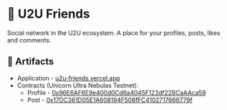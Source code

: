 # 👻 U2U Friends

Social network in the U2U ecosystem. A place for your profiles, posts, likes and comments.

## 🔗 Artifacts

- Application - [u2u-friends.vercel.app](https://u2u-friends.vercel.app/)
- Contracts (Unicorn Ultra Nebulas Testnet):
  - Profile - [0x96E6AF6E9e400d0Cd6a4045F122df22BCaAAca59](https://testnet.u2uscan.xyz/address/0x96E6AF6E9e400d0Cd6a4045F122df22BCaAAca59)
  - Post - [0x17DC361D05E1A608194F508fFC4102717666779f](https://testnet.u2uscan.xyz/address/0x17DC361D05E1A608194F508fFC4102717666779f)
